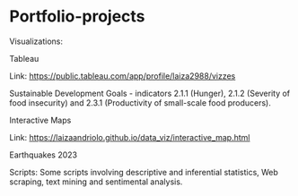 # Portfolio-projects

Visualizations:

Tableau  

Link: https://public.tableau.com/app/profile/laiza2988/vizzes

Sustainable Development Goals - indicators 2.1.1 (Hunger), 2.1.2 (Severity of food insecurity) and 2.3.1 (Productivity of small-scale food producers).

Interactive Maps

Link: https://laizaandriolo.github.io/data_viz/interactive_map.html

Earthquakes 2023 

Scripts:
Some scripts involving descriptive and inferential statistics, Web scraping, text mining and sentimental analysis.
